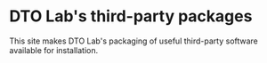 DTO Lab's third-party packages
==============================

This site makes DTO Lab's packaging of useful third-party software available for installation.

